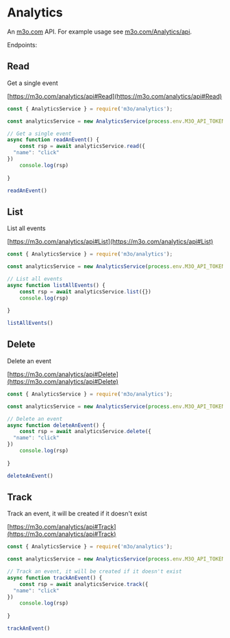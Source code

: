 # Analytics

An [m3o.com](https://m3o.com) API. For example usage see [m3o.com/Analytics/api](https://m3o.com/Analytics/api).

Endpoints:

## Read

Get a single event


[https://m3o.com/analytics/api#Read](https://m3o.com/analytics/api#Read)

```js
const { AnalyticsService } = require('m3o/analytics');

const analyticsService = new AnalyticsService(process.env.M3O_API_TOKEN)

// Get a single event
async function readAnEvent() {
	const rsp = await analyticsService.read({
  "name": "click"
})
	console.log(rsp)
	
}

readAnEvent()
```
## List

List all events


[https://m3o.com/analytics/api#List](https://m3o.com/analytics/api#List)

```js
const { AnalyticsService } = require('m3o/analytics');

const analyticsService = new AnalyticsService(process.env.M3O_API_TOKEN)

// List all events
async function listAllEvents() {
	const rsp = await analyticsService.list({})
	console.log(rsp)
	
}

listAllEvents()
```
## Delete

Delete an event


[https://m3o.com/analytics/api#Delete](https://m3o.com/analytics/api#Delete)

```js
const { AnalyticsService } = require('m3o/analytics');

const analyticsService = new AnalyticsService(process.env.M3O_API_TOKEN)

// Delete an event
async function deleteAnEvent() {
	const rsp = await analyticsService.delete({
  "name": "click"
})
	console.log(rsp)
	
}

deleteAnEvent()
```
## Track

Track an event, it will be created if it doesn't exist


[https://m3o.com/analytics/api#Track](https://m3o.com/analytics/api#Track)

```js
const { AnalyticsService } = require('m3o/analytics');

const analyticsService = new AnalyticsService(process.env.M3O_API_TOKEN)

// Track an event, it will be created if it doesn't exist
async function trackAnEvent() {
	const rsp = await analyticsService.track({
  "name": "click"
})
	console.log(rsp)
	
}

trackAnEvent()
```

